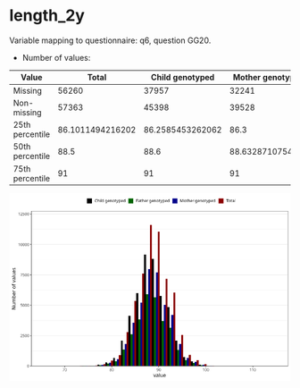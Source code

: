# length_2y
Variable mapping to questionnaire: q6, question GG20.
- Number of values:

| Value | Total | Child genotyped | Mother genotyped | Father genotyped |
| ----- | ----- | --------------- | ---------------- | ---------------- |
| Missing | 56260 | 37957 | 32241 | 21112 |
| Non-missing | 57363 | 45398 | 39528 | 29106 |
| 25th percentile | 86.1011494216202 | 86.2585453262062 | 86.3 | 86.3745011681537 |
| 50th percentile | 88.5 | 88.6 | 88.6328710754808 | 88.6480793285643 |
| 75th percentile | 91 | 91 | 91 | 91 |



![](length_2y_n.png)



